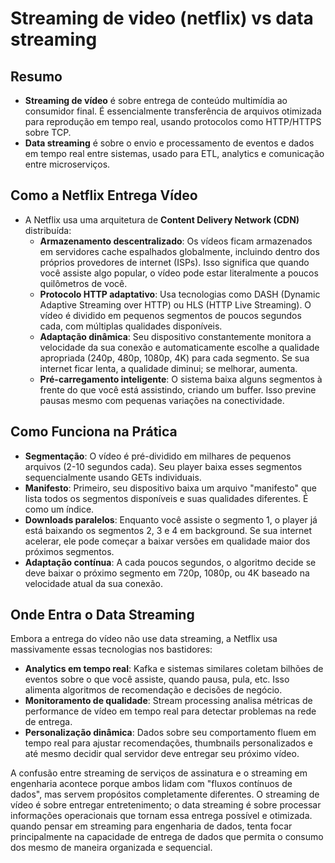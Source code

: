 # Streaming de video (netflix) vs data streaming

## Resumo

- **Streaming de vídeo** é sobre entrega de conteúdo multimídia ao consumidor final. É essencialmente transferência de arquivos otimizada para reprodução em tempo real, usando protocolos como HTTP/HTTPS sobre TCP.
- **Data streaming** é sobre o envio e processamento de eventos e dados em tempo real entre sistemas, usado para ETL, analytics e comunicação entre microserviços.

## Como a Netflix Entrega Vídeo

- A Netflix usa uma arquitetura de **Content Delivery Network (CDN)** distribuída:
	- **Armazenamento descentralizado**: Os vídeos ficam armazenados em servidores cache espalhados globalmente, incluindo dentro dos próprios provedores de internet (ISPs). Isso significa que quando você assiste algo popular, o vídeo pode estar literalmente a poucos quilômetros de você.
	- **Protocolo HTTP adaptativo**: Usa tecnologias como DASH (Dynamic Adaptive Streaming over HTTP) ou HLS (HTTP Live Streaming). O vídeo é dividido em pequenos segmentos de poucos segundos cada, com múltiplas qualidades disponíveis.
	- **Adaptação dinâmica**: Seu dispositivo constantemente monitora a velocidade da sua conexão e automaticamente escolhe a qualidade apropriada (240p, 480p, 1080p, 4K) para cada segmento. Se sua internet ficar lenta, a qualidade diminui; se melhorar, aumenta.
	- **Pré-carregamento inteligente**: O sistema baixa alguns segmentos à frente do que você está assistindo, criando um buffer. Isso previne pausas mesmo com pequenas variações na conectividade.
## Como Funciona na Prática

- **Segmentação**: O vídeo é pré-dividido em milhares de pequenos arquivos (2-10 segundos cada). Seu player baixa esses segmentos sequencialmente usando GETs individuais.
- **Manifesto**: Primeiro, seu dispositivo baixa um arquivo "manifesto" que lista todos os segmentos disponíveis e suas qualidades diferentes. É como um índice.
- **Downloads paralelos**: Enquanto você assiste o segmento 1, o player já está baixando os segmentos 2, 3 e 4 em background. Se sua internet acelerar, ele pode começar a baixar versões em qualidade maior dos próximos segmentos.
- **Adaptação contínua**: A cada poucos segundos, o algoritmo decide se deve baixar o próximo segmento em 720p, 1080p, ou 4K baseado na velocidade atual da sua conexão.
## Onde Entra o Data Streaming

Embora a entrega do vídeo não use data streaming, a Netflix usa massivamente essas tecnologias nos bastidores:
- **Analytics em tempo real**: Kafka e sistemas similares coletam bilhões de eventos sobre o que você assiste, quando pausa, pula, etc. Isso alimenta algoritmos de recomendação e decisões de negócio.
- **Monitoramento de qualidade**: Stream processing analisa métricas de performance de vídeo em tempo real para detectar problemas na rede de entrega.
- **Personalização dinâmica**: Dados sobre seu comportamento fluem em tempo real para ajustar recomendações, thumbnails personalizados e até mesmo decidir qual servidor deve entregar seu próximo vídeo.

A confusão entre streaming de serviços de assinatura e o streaming em engenharia acontece porque ambos lidam com "fluxos contínuos de dados", mas servem propósitos completamente diferentes. O streaming de vídeo é sobre entregar entretenimento; o data streaming é sobre processar informações operacionais que tornam essa entrega possível e otimizada. quando pensar em streaming para engenharia de dados, tenta focar principalmente na capacidade de entrega de dados que permita o consumo dos mesmo de maneira organizada e sequencial.